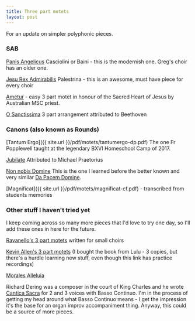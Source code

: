```yaml
---
title: Three part motets
layout: post
---
```


For an update on simpler polyphonic pieces.

### SAB

[Panis Angelicus](http://www0.cpdl.org/wiki/index.php/Panis_angelicus_a_3_(Claudio_Casciolini)) Casciolini or Baini - this is the modernish one. Greg's choir has an older one.

[Jesu Rex Admirabilis](http://www0.cpdl.org/wiki/index.php/Jesu_Rex_admirabilis_(Giovanni_Pierluigi_da_Palestrina)) Palestrina - this is an awesome, must have piece for every choir

[Ametur](http://www.ccwatershed.org/blog/2015/jun/1/easy-3-part-motet-sacred-heart-jesus/) - easy 3 part motet in honour of the Sacred Heart of Jesus by Australian MSC priest.

[O Sanctissima](http://www3.cpdl.org/wiki/images/6/61/O_sanctissima.pdf) 3 part arrangement attributed to Beethoven

### Canons (also known as Rounds)

[Tantum Ergo]({{ site.url }}/pdf/motets/tantumergo-dp.pdf) The one Fr Popplewell taught at the legendary BXVI Homeschool Camp of 2017.

[Jubilate](http://www.brandt.id.au/newbookoldhymns/hymns/jubilatedeo.html) Attributed to Michael Praetorius

[Non nobis Domine](http://www.brandt.id.au/newbookoldhymns/hymns/nonnobis.html) This is the one I learned before the better known and very similar [Da Pacem Domine](http://www.brandt.id.au/newbookoldhymns/hymns/dapacem.html).

[Magnificat]({{ site.url }}/pdf/motets/magnificat-cf.pdf) - transcribed from students memories

### Other stuff I haven't tried yet

I keep coming across so many more pieces that I'd love to try one day, so I'll add these ones in here for the future.

[Ravanello's 3 part motets](http://www.ccwatershed.org/blog/2013/mar/19/ravanello-polyphonic-motets/) written for small choirs

[Kevin Allen's 3 part motets](http://www.ccwatershed.org/motecta/) (I bought the book from Lulu - 3 copies, but there's a hurdle learning new stuff, even though this link has practice recordings)

[Morales Alleluia](http://www.ccwatershed.org/blog/2015/apr/24/polyphonic-alleluia-3-voices-cristobal-de-morales/)

Richard Dering was a composer in the court of King Charles and he wrote [Cantica Sacra](http://imslp.org/wiki/Cantica_sacra_I_(Dering%2C_Richard)) for 2 and 3 voices with Basso Continuo. I'm in the process of getting my head around what Basso Continuo means - I get the impression it's the base for an organ improv accompaniment thing. Anyway, this could be a source of more pieces.


